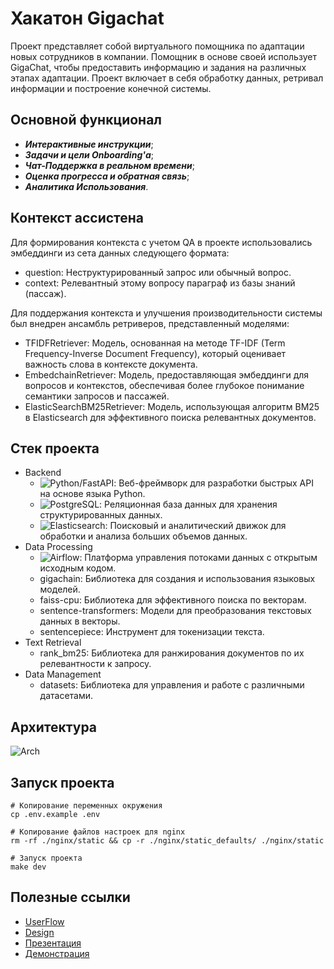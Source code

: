 # Хакатон Gigachat

Проект представляет собой виртуального помощника по адаптации новых сотрудников в компании. Помощник в основе своей использует GigaChat, чтобы предоставить информацию и задания на различных этапах адаптации. Проект включает в себя обработку данных, ретривал информации и построение конечной системы.

## Основной функционал
- ***Интерактивные инструкции***;
- ***Задачи и цели Onboarding'а***;
- ***Чат-Поддержка в реальном времени***;
- ***Оценка прогресса и обратная связь***;
- ***Аналитика Использования***.

## Контекст ассистена
Для формирования контекста с учетом QA в проекте использовались эмбеддинги из сета данных следующего формата:
- question: Неструктурированный запрос или обычный вопрос.
- context: Релевантный этому вопросу параграф из базы знаний (пассаж).

  
Для поддержания контекста и улучшения производительности системы был внедрен ансамбль ретриверов, представленный моделями:
- TFIDFRetriever: Модель, основанная на методе TF-IDF (Term Frequency-Inverse Document Frequency), который оценивает важность слова в контексте документа.
- EmbedchainRetriever: Модель, предоставляющая эмбеддинги для вопросов и контекстов, обеспечивая более глубокое понимание семантики запросов и пассажей.
- ElasticSearchBM25Retriever: Модель, использующая алгоритм BM25 в Elasticsearch для эффективного поиска релевантных документов.

## Стек проекта
- Backend
    - ![Python/FastAPI](https://img.shields.io/badge/fastapi-109989?style=for-the-badge&logo=FASTAPI&logoColor=white): Веб-фреймворк для разработки быстрых API на основе языка Python.
    - ![PostgreSQL](https://img.shields.io/badge/PostgreSQL-316192?style=for-the-badge&logo=postgresql&logoColor=white): Реляционная база данных для хранения структурированных данных.
    - ![Elasticsearch](https://img.shields.io/badge/Elastic_Search-005571?style=for-the-badge&logo=elasticsearch&logoColor=white): Поисковый и аналитический движок для обработки и анализа больших объемов данных.
- Data Processing
    - ![Airflow](https://img.shields.io/badge/Airflow-017CEE?style=for-the-badge&logo=Apache%20Airflow&logoColor=white): Платформа управления потоками данных с открытым исходным кодом.
    - gigachain: Библиотека для создания и использования языковых моделей.
    - faiss-cpu: Библиотека для эффективного поиска по векторам.
    - sentence-transformers: Модели для преобразования текстовых данных в векторы.
    - sentencepiece: Инструмент для токенизации текста.
- Text Retrieval
    - rank_bm25: Библиотека для ранжирования документов по их релевантности к запросу.
- Data Management
    - datasets: Библиотека для управления и работе с различными датасетами.

## Архитектура

![Arch](https://github.com/xh4vm/ai-onboarding/assets/87658711/5398e363-556f-4cfb-857f-af651c42dc79)


## Запуск проекта

``` 
# Копирование переменных окружения
cp .env.example .env 

# Копирование файлов настроек для nginx
rm -rf ./nginx/static && cp -r ./nginx/static_defaults/ ./nginx/static

# Запуск проекта
make dev
```

## Полезные ссылки
- [UserFlow](https://miro.com/app/board/uXjVNHqnQEs=/?share_link_id=661963652395)
- [Design](https://www.figma.com/file/lpEJl9nvFcWcO0RXV49V6s/GigaChat?type=design&node-id=0-1&mode=design)
- [Презентация](https://drive.google.com/drive/folders/1RyQes6j32EB0TZiysGlvVfHsikXHn-Mt?usp=sharing)
- [Демонстрация](https://disk.yandex.ru/d/FZna23gHmXciiQ)
